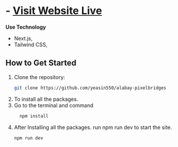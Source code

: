 

# - [Visit Website Live](https://github.com](https://alabay-pixelbridges.vercel.app/))

**Use Technology**
- Next.js,
- Tailwind CSS,

## How to Get Started

1. Clone the repository:
   ```bash
   git clone https://github.com/yeasin550/alabay-pixelbridges
2. To install all the packages.
3. Go to the terminal and command
   ```bash
     npm install
4. After Installing all the packages. run npm run dev to start the site.
   ```bash
   npm run dev







